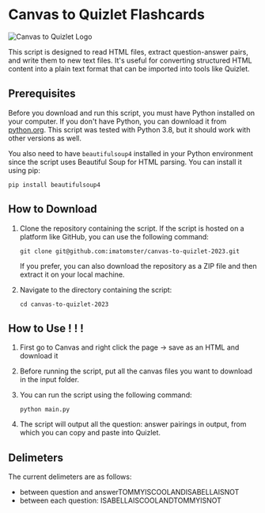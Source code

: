 # Canvas to Quizlet Flashcards

![Canvas to Quizlet Logo](https://i.imgur.com/49t1ZZ2.png)

This script is designed to read HTML files, extract question-answer pairs, and write them to new text files. It's useful for converting structured HTML content into a plain text format that can be imported into tools like Quizlet.

## Prerequisites

Before you download and run this script, you must have Python installed on your computer. If you don't have Python, you can download it from [python.org](https://www.python.org/downloads/). This script was tested with Python 3.8, but it should work with other versions as well.

You also need to have `beautifulsoup4` installed in your Python environment since the script uses Beautiful Soup for HTML parsing. You can install it using pip:

```
pip install beautifulsoup4
```

## How to Download

1. Clone the repository containing the script. If the script is hosted on a platform like GitHub, you can use the following command:

   ```
   git clone git@github.com:imatomster/canvas-to-quizlet-2023.git
   ```

   If you prefer, you can also download the repository as a ZIP file and then extract it on your local machine.

2. Navigate to the directory containing the script:

   ```
   cd canvas-to-quizlet-2023
   ```

## How to Use ! ! !

1. First go to Canvas and right click the page -> save as an HTML and download it

2. Before running the script, put all the canvas files you want to download in the input folder.

3. You can run the script using the following command:

   ```
   python main.py
   ```

4. The script will output all the question: answer pairings in output, from which you can copy and paste into Quizlet.

## Delimeters

The current delimeters are as follows:

- between question and answerTOMMYISCOOLANDISABELLAISNOT
- between each question: ISABELLAISCOOLANDTOMMYISNOT
